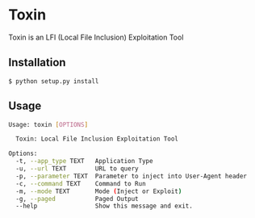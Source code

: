 # Toxin

Toxin is an LFI (Local File Inclusion) Exploitation Tool

## Installation

`$ python setup.py install`

## Usage

```bash
Usage: toxin [OPTIONS]

  Toxin: Local File Inclusion Exploitation Tool

Options:
  -t, --app_type TEXT   Application Type
  -u, --url TEXT        URL to query
  -p, --parameter TEXT  Parameter to inject into User-Agent header
  -c, --command TEXT    Command to Run
  -m, --mode TEXT       Mode (Inject or Exploit)
  -g, --paged           Paged Output
  --help                Show this message and exit.
```